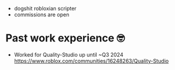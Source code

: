 - dogshit robloxian scripter
- commissions are open

# Past work experience 🤓
- Worked for Quality-Studio up until ~Q3 2024 https://www.roblox.com/communities/16248263/Quality-Studio